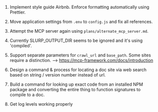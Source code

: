 1) Implement style guide Airbnb. Enforce formatting automatically using Prettier.
2) Move application settings from `.env` to `config.js` and fix all references.
3) Attempt the MCP server again using `plans/alternate_mcp_server.md`.
4) Currently SLURP_OUTPUT_DIR seems to be ignored and it's using 'compiled'.
5) Support separate parameters for `crawl_url` and `base_path`. Some sites require a distinction. --> https://mcp-framework.com/docs/introduction

6) Design a command & process for locating a doc site via web search based on string / version number instead of url.
7) Build a command for looking up exact code from an installed NPM package and converting the entire thing to function signatures to compile to a doc.
8) Get log levels working properly
